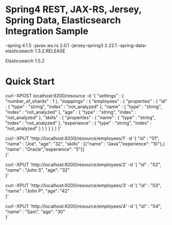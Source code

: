 # Spring4 REST, JAX-RS, Jersey, Spring Data, Elasticsearch Integration Sample

-spring 4.1.5
-javax.ws.rs 2.0.1
-jersey-spring3 2.22.1
-spring-data-elasticsearch 1.3.2.RELEASE

Elasticsearch 1.5.2

Quick Start
===========

curl -XPOST localhost:9200/resource -d '{
    "settings" : {
        "number_of_shards" : 1
    },
    "mappings" : {
        "employees" : {
            "properties" : {
                "id" : { "type" : "string", "index" : "not_analyzed" },
                "name" : { "type" : "string", "index" : "not_analyzed" },
                "age" : { "type" : "string", "index" : "not_analyzed" },
                "skills" : { 
                    "properties" : {
                        "name" : { "type" : "string", "index" : "not_analyzed" },
                        "experience" : { "type" : "string", "index" : "not_analyzed" }
                    }
                 }
            }
        }
    }
}'

curl -XPUT 'http://localhost:9200/resource/employees/1' -d '{
    "id" : "01",
    "name" : "Joe",
    "age": "32",
    "skills" : [{"name" : "Java","experience": "10"},{
     "name" : "Oracle","experience": "5"}]    
}'

curl -XPUT 'http://localhost:9200/resource/employees/2' -d '{
    "id" : "02",
    "name" : "John S",
    "age": "32"    
}'

curl -XPUT 'http://localhost:9200/resource/employees/3' -d '{
    "id" : "03",
    "name" : "John P",
    "age": "42"    
}'

curl -XPUT 'http://localhost:9200/resource/employees/4' -d '{
    "id" : "04",
    "name" : "Sam",
    "age": "30"    
}'
